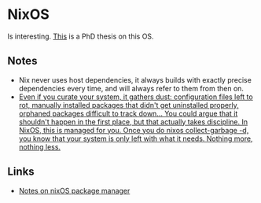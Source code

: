 # NixOS
Is interesting. [This](https://nixos.org/~eelco/pubs/phd-thesis.pdf) is a PhD thesis on this OS.

## Notes
- Nix never uses host dependencies, it always builds with exactly precise dependencies every time, and will always refer to them from then on.
- [Even if you curate your system, it gathers dust: configuration files left to rot, manually installed packages that didn't get uninstalled properly, orphaned packages difficult to track down... You could argue that it shouldn't happen in the first place, but that actually takes discipline. In NixOS, this is managed for you. Once you do nixos collect-garbage -d, you know that your system is only left with what it needs. Nothing more, nothing less.](https://www.reddit.com/r/NixOS/comments/441ymh/nixos_users_tell_me_what_are_the_cons/czmu9lo/)

## Links
- [Notes on nixOS package manager](https://yoshuawuyts.gitbooks.io/knowledge/content/bin/nix.html)
